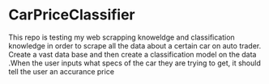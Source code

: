 # CarPriceClassifier
This repo is testing my web scrapping knoweldge and classification knowledge in order to scrape all the data about a certain car on auto trader.
Create a vast data base and then create a classification model on the data .When the user inputs what specs of the car they are trying to get, it should tell the user an accurance price 

